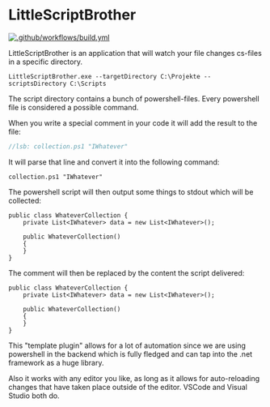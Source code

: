 # LittleScriptBrother

[![.github/workflows/build.yml](https://github.com/CleverCodeCravers/LittleScriptBuddy/actions/workflows/build.yml/badge.svg)](https://github.com/CleverCodeCravers/LittleScriptBuddy/actions/workflows/build.yml)

LittleScriptBrother is an application that will watch your file changes cs-files in a specific directory.

```
LittleScriptBrother.exe --targetDirectory C:\Projekte --scriptsDirectory C:\Scripts
```

The script directory contains a bunch of powershell-files. 
Every powershell file is considered a possible command.

When you write a special comment in your code it will add the result to the file:

```csharp
//lsb: collection.ps1 "IWhatever"
```

It will parse that line and convert it into the following command: 
```
collection.ps1 "IWhatever"
```

The powershell script will then output some things to stdout which will be collected:
```
public class WhateverCollection {
    private List<IWhatever> data = new List<IWhatever>();
    
    public WhateverCollection()
    {
    }
}
```

The comment will then be replaced by the content the script delivered:
```
public class WhateverCollection {
    private List<IWhatever> data = new List<IWhatever>();
    
    public WhateverCollection()
    {
    }
}
```

This "template plugin" allows for a lot of automation since we are using powershell in the backend which is fully fledged and can tap into the .net framework as a huge library.

Also it works with any editor you like, as long as it allows for auto-reloading changes that have taken place outside of the editor. VSCode and Visual Studio both do.
